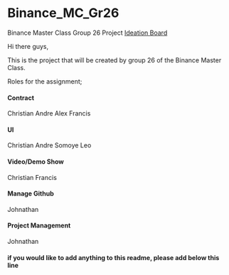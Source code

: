 # Binance_MC_Gr26
Binance Master Class Group 26 Project
[Ideation Board](https://jamboard.google.com/d/1j4VE0LERr7dvsYajD1aCXFeAO6xV5KAlbSqyKHHIdJc/edit?usp=sharing) 

Hi there guys, 

This is the project that will be created by group 26 of the Binance Master Class. 

Roles for the assignment;

#### Contract ####
Christian 
Andre
Alex
Francis

#### UI ####
Christian
Andre
Somoye
Leo

#### Video/Demo Show ####
Christian
Francis

#### Manage Github ####
Johnathan

#### Project Management ####
Johnathan


#### if you would like to add anything to this readme, please add below this line ####

